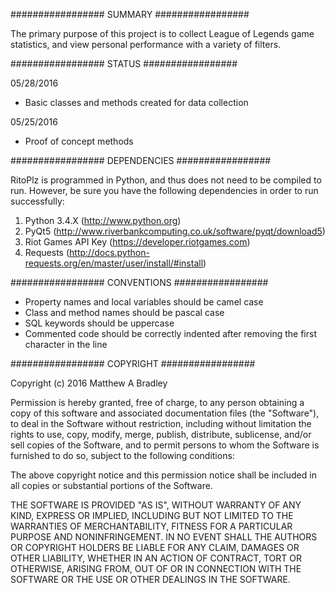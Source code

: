 #################
    SUMMARY
#################

The primary purpose of this project is to collect League of Legends
game statistics, and view personal performance with a variety of
filters.

#################
    STATUS 
#################

05/28/2016
* Basic classes and methods created for data collection

05/25/2016
* Proof of concept methods

#################
    DEPENDENCIES
#################

RitoPlz is programmed in Python, and thus does not need
to be compiled to run.  However, be sure you have the following 
dependencies in order to run successfully: 

1. Python 3.4.X (http://www.python.org)
2. PyQt5 (http://www.riverbankcomputing.co.uk/software/pyqt/download5)
3. Riot Games API Key (https://developer.riotgames.com)
4. Requests (http://docs.python-requests.org/en/master/user/install/#install)

#################
    CONVENTIONS
#################

* Property names and local variables should be camel case
* Class and method names should be pascal case
* SQL keywords should be uppercase
* Commented code should be correctly indented after removing the first character in the line

#################
    COPYRIGHT
#################

Copyright (c) 2016 Matthew A Bradley

Permission is hereby granted, free of charge, to any person obtaining a
copy of this software and associated documentation files (the "Software"),
to deal in the Software without restriction, including without limitation the
rights to use, copy, modify, merge, publish, distribute, sublicense, and/or sell
copies of the Software, and to permit persons to whom the Software is
furnished to do so, subject to the following conditions:

The above copyright notice and this permission notice shall be included in 
all copies or substantial portions of the Software.

THE SOFTWARE IS PROVIDED "AS IS", WITHOUT WARRANTY OF ANY KIND, EXPRESS OR IMPLIED,
INCLUDING BUT NOT LIMITED TO THE WARRANTIES OF MERCHANTABILITY, FITNESS FOR
A PARTICULAR PURPOSE AND NONINFRINGEMENT. IN NO EVENT SHALL THE AUTHORS OR
COPYRIGHT HOLDERS BE LIABLE FOR ANY CLAIM, DAMAGES OR OTHER LIABILITY,
WHETHER IN AN ACTION OF CONTRACT, TORT OR OTHERWISE, ARISING FROM, OUT
OF OR IN CONNECTION WITH THE SOFTWARE OR THE USE OR OTHER DEALINGS IN
THE SOFTWARE.

